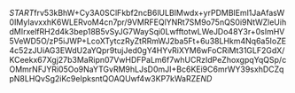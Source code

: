 $START$frv53kBhW+Cy3A0SClFkbf2ncB6lULBIMwdx+yrPDMBlEml1JaAfasW0IMyIavxxhK6WLERvoM4cn7pr/9VMRFEQlYNRt7SM9o75nQS0i9NtWZleUihdMIrxelfRH2d4k3bep18B5vSyJG7WaySqi0LwfftotwLWeJDo48Y3r+0sImHV5VeWD5O/zP5iJWP+LcoXTytczRyZtRRmWJ2ba5Ft+6u38LHkm4Nq6a5IoZE4c52zJUiAG3EWdU2aYQpr9tujJed0gY4HYvRiXYM6wFoCRiMt31GLF2GdX/KCeekx67Xgj27b3MaRipn07VwHDFPaLm6f7whUCRzIdPeZhoxgpqYqQSp/cOMmrNFJYRi05Oo9NaYTGvRM9hLJsD0mJI+Bc6KEi9C6mrWY39sxhDCZqpN8LHQvSg2iKc9eIpksntQOAQUwf4w3KP7kWaRZ$END$